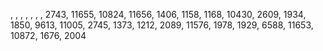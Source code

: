  
, 
, 
, 
, 
, 
, 
, 
2743, 
11655, 
10824, 
11656, 
1406, 
1158, 
1168, 
10430, 
2609, 
1934, 
1850, 
9613, 
11005, 
2745, 
1373, 
1212, 
2089, 
11576, 
1978, 
1929, 
6588, 
11653, 
10872, 
1676, 
2004